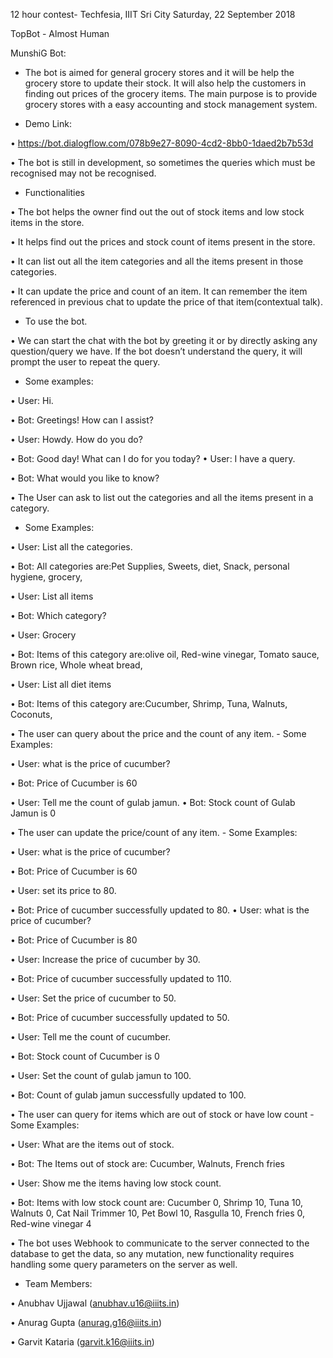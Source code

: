 12 hour contest- Techfesia, IIIT Sri City
Saturday, 22 September 2018

TopBot - Almost Human

MunshiG Bot:

- The bot is aimed for general grocery stores and it will be help the grocery store to update their stock. It will also help the customers in finding out prices of the grocery items. The main purpose is to provide grocery stores with a easy accounting and stock management system.

- Demo Link:

• https://bot.dialogflow.com/078b9e27-8090-4cd2-8bb0-1daed2b7b53d

• The bot is still in development, so sometimes the queries which must be recognised may not be recognised.

- Functionalities

• The bot helps the owner find out the out of stock items and low stock items in the store.

• It helps find out the prices and stock count of items present in the store.

• It can list out all the item categories and all the items present in those categories.

• It can update the price and count of an item. It can remember the item referenced in previous chat to update the price of that item(contextual talk).

- To use the bot.

• We can start the chat with the bot by greeting it or by directly asking any question/query we have. If the bot doesn’t understand the query, it will prompt the user to repeat the query.

- Some examples:

• User: Hi.

• Bot: Greetings! How can I assist?

• User: Howdy. How do you do?

• Bot: Good day! What can I do for you today? • User: I have a query.

• Bot: What would you like to know?

• The User can ask to list out the categories and all the items present in a category.

- Some Examples:

• User: List all the categories.

• Bot: All categories are:Pet Supplies, Sweets, diet, Snack, personal hygiene, grocery,

• User: List all items

• Bot: Which category?

• User: Grocery

• Bot: Items of this category are:olive oil, Red-wine vinegar, Tomato sauce, Brown rice, Whole wheat bread,

• User: List all diet items

• Bot: Items of this category are:Cucumber, Shrimp, Tuna, Walnuts, Coconuts,

• The user can query about the price and the count of any item. - Some Examples:

• User: what is the price of cucumber?

• Bot: Price of Cucumber is 60

• User: Tell me the count of gulab jamun. • Bot: Stock count of Gulab Jamun is 0

• The user can update the price/count of any item. - Some Examples:

• User: what is the price of cucumber?

• Bot: Price of Cucumber is 60

• User: set its price to 80.

• Bot: Price of cucumber successfully updated to 80. • User: what is the price of cucumber?

• Bot: Price of Cucumber is 80

• User: Increase the price of cucumber by 30.

• Bot: Price of cucumber successfully updated to 110.

• User: Set the price of cucumber to 50.

• Bot: Price of cucumber successfully updated to 50.

• User: Tell me the count of cucumber.

• Bot: Stock count of Cucumber is 0

• User: Set the count of gulab jamun to 100.

• Bot: Count of gulab jamun successfully updated to 100.

• The user can query for items which are out of stock or have low count - Some Examples:

• User: What are the items out of stock.

• Bot: The Items out of stock are: Cucumber, Walnuts, French fries

• User: Show me the items having low stock count.

• Bot: Items with low stock count are: Cucumber 0, Shrimp 10, Tuna 10, Walnuts 0, Cat Nail Trimmer 10, Pet Bowl 10, Rasgulla 10, French fries 0, Red-wine vinegar 4

• The bot uses Webhook to communicate to the server connected to the database to get the data, so any mutation, new functionality requires handling some query parameters on the server as well.

- Team Members:

• Anubhav Ujjawal (anubhav.u16@iiits.in) 

• Anurag Gupta (anurag.g16@iiits.in)

• Garvit Kataria (garvit.k16@iiits.in)
